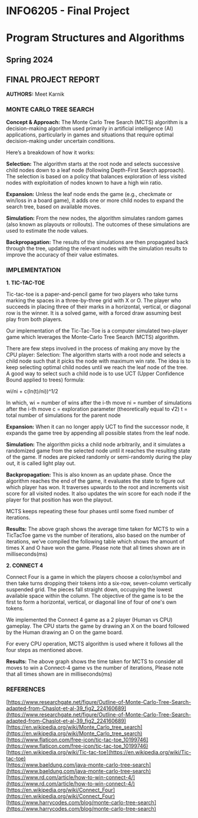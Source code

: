 # INFO6205 - Final Project  

# Program Structures and Algorithms
## Spring 2024
## FINAL PROJECT REPORT

**AUTHORS:** Meet Karnik

### MONTE CARLO TREE SEARCH

**Concept & Approach:**
The Monte Carlo Tree Search (MCTS) algorithm is a decision-making algorithm used primarily in artificial intelligence (AI) applications, particularly in games and situations that require optimal decision-making under uncertain conditions.

Here’s a breakdown of how it works:

**Selection:** The algorithm starts at the root node and selects successive child nodes down to a leaf node (following Depth-First Search approach). The selection is based on a policy that balances exploration of less visited nodes with exploitation of nodes known to have a high win ratio.

**Expansion:** Unless the leaf node ends the game (e.g., checkmate or win/loss in a board game), it adds one or more child nodes to expand the search tree, based on available moves.

**Simulation:** From the new nodes, the algorithm simulates random games (also known as playouts or rollouts). The outcomes of these simulations are used to estimate the node values.

**Backpropagation:** The results of the simulations are then propagated back through the tree, updating the relevant nodes with the simulation results to improve the accuracy of their value estimates.

### IMPLEMENTATION

**1. TIC-TAC-TOE**

Tic-tac-toe is a paper-and-pencil game for two players who take turns marking the spaces in a three-by-three grid with X or O. The player who succeeds in placing three of their marks in a horizontal, vertical, or diagonal row is the winner. It is a solved game, with a forced draw assuming best play from both players.

Our implementation of the Tic-Tac-Toe is a computer simulated two-player game which leverages the Monte-Carlo Tree Search (MCTS) algorithm.

There are few steps involved in the process of making any move by the CPU player:
Selection: The algorithm starts with a root node and selects a child node such that it picks the node with maximum win rate. The idea is to keep selecting optimal child nodes until we reach the leaf node of the tree. A good way to select such a child node is to use UCT (Upper Confidence Bound applied to trees) formula:

wi/ni + c(ln(t)/ni))^1/2

In which,
wi = number of wins after the i-th move
ni = number of simulations after the i-th move
c = exploration parameter (theoretically equal to √2)
t = total number of simulations for the parent node

**Expansion:** When it can no longer apply UCT to find the successor node, it expands the game tree by appending all possible states from the leaf node.

**Simulation:** The algorithm picks a child node arbitrarily, and it simulates a randomized game from the selected node until it reaches the resulting state of the game. If nodes are picked randomly or semi-randomly during the play out, it is called light play out.

**Backpropagation:** This is also known as an update phase. Once the algorithm reaches the end of the game, it evaluates the state to figure out which player has won. It traverses upwards to the root and increments visit score for all visited nodes. It also updates the win score for each node if the player for that position has won the playout.

MCTS keeps repeating these four phases until some fixed number of iterations.

**Results:** The above graph shows the average time taken for MCTS to win a TicTacToe game vs the number of iterations, also based on the number of iterations, we’ve compiled the following table which shows the amount of times X and O have won the game. Please note that all times shown are in milliseconds(ms)

**2. CONNECT 4**

Connect Four is a game in which the players choose a color/symbol and then take turns dropping their tokens into a six-row, seven-column vertically suspended grid. The pieces fall straight down, occupying the lowest available space within the column. The objective of the game is to be the first to form a horizontal, vertical, or diagonal line of four of one's own tokens.

We implemented the Connect 4 game as a 2 player (Human vs CPU) gameplay. The CPU starts the game by drawing an X on the board followed by the Human drawing an O on the game board.

For every CPU operation, MCTS algorithm is used where it follows all the four  steps as mentioned above. 

**Results:** The above graph shows the time taken for MCTS to consider all moves to  win a Connect-4 game vs the number of iterations, Please note that all times shown are in milliseconds(ms)

### REFERENCES

[https://www.researchgate.net/figure/Outline-of-Monte-Carlo-Tree-Search-adapted-from-Chaslot-et-al-39_fig2_224160689](https://www.researchgate.net/figure/Outline-of-Monte-Carlo-Tree-Search-adapted-from-Chaslot-et-al-39_fig2_224160689)  
[https://en.wikipedia.org/wiki/Monte_Carlo_tree_search](https://en.wikipedia.org/wiki/Monte_Carlo_tree_search)  
[https://www.flaticon.com/free-icon/tic-tac-toe_10199746](https://www.flaticon.com/free-icon/tic-tac-toe_10199746)  
[https://en.wikipedia.org/wiki/Tic-tac-toe](https://en.wikipedia.org/wiki/Tic-tac-toe)  
[https://www.baeldung.com/java-monte-carlo-tree-search](https://www.baeldung.com/java-monte-carlo-tree-search)  
[https://www.rd.com/article/how-to-win-connect-4/](https://www.rd.com/article/how-to-win-connect-4/)  
[https://en.wikipedia.org/wiki/Connect_Four](https://en.wikipedia.org/wiki/Connect_Four)  
[https://www.harrycodes.com/blog/monte-carlo-tree-search](https://www.harrycodes.com/blog/monte-carlo-tree-search)  
